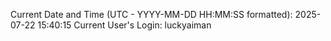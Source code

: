 Current Date and Time (UTC - YYYY-MM-DD HH:MM:SS formatted): 2025-07-22 15:40:15
Current User's Login: luckyaiman

